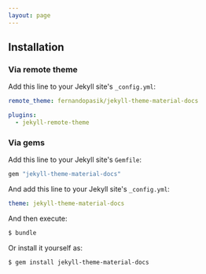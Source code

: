 ```yaml
---
layout: page
---
```


## Installation

### Via remote theme

Add this line to your Jekyll site's `_config.yml`:

```yaml
remote_theme: fernandopasik/jekyll-theme-material-docs

plugins:
  - jekyll-remote-theme
```

### Via gems

Add this line to your Jekyll site's `Gemfile`:

```ruby
gem "jekyll-theme-material-docs"
```

And add this line to your Jekyll site's `_config.yml`:

```yaml
theme: jekyll-theme-material-docs
```

And then execute:

```bash
$ bundle
```

Or install it yourself as:

```bash
$ gem install jekyll-theme-material-docs
```
